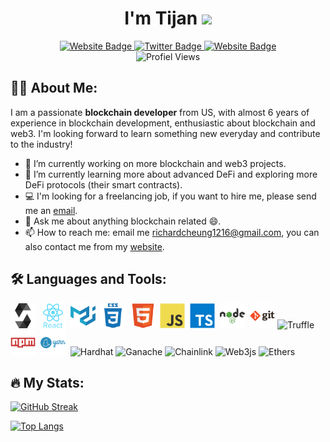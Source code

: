 <div id="hey" align="center">
  <h1>
    I'm Tijan
    <img src="https://media.giphy.com/media/hvRJCLFzcasrR4ia7z/giphy.gif" width=40 />
  </h1>
</div>

<div id="badges" align="center">
  <a href="mailto:richardcheung1216@gmail.com">
    <img src="https://img.shields.io/badge/-Email%20Me-red?style=for-the-badge" alt="Website Badge"/>
  </a>
  <a href="https://t.me/@richardcheung1216">
    <img src="https://img.shields.io/badge/Telegram-blue?style=for-the-badge&logo=telegram&logoColor=white" alt="Twitter Badge"/>
  </a>
  <a href="https://richard.dev/">
    <img src="https://img.shields.io/badge/-My%20Website-red?style=for-the-badge" alt="Website Badge"/>
  </a>
</div>

<div id="profile-views" align="center">
  <img src="https://komarev.com/ghpvc/?username=blockchain-dev1216&style=flat-square&color=blue" alt="Profiel Views"/>
</div>


## :man_technologist: About Me:
I am a passionate **blockchain developer** from US, with almost 6 years of experience in blockchain development, enthusiastic about blockchain and web3. I'm looking forward to learn something new everyday and contribute to the industry!
- 🔭 I’m currently working on more blockchain and web3 projects.
- 🌱 I’m currently learning more about advanced DeFi and exploring more DeFi protocols (their smart contracts).
- 💻 I'm looking for a freelancing job, if you want to hire me, please send me an [email](mailto:richardcheung1216@gmail.com).
- 💬 Ask me about anything blockchain related :smile:.
- 📫 How to reach me: email me [richardcheung1216@gmail.com](mailto:richardcheung1216@gmail.com), you can also contact me from my [website](https://richard.dev).


## :hammer_and_wrench: Languages and Tools:
<div>
  <img src="https://github.com/devicons/devicon/blob/master/icons/solidity/solidity-original.svg" title="Solidity" alt="Solidity" width="40" height="40"/>&nbsp;
  <img src="https://github.com/devicons/devicon/blob/master/icons/react/react-original-wordmark.svg" title="React" alt="React" width="40" height="40"/>&nbsp;
  <img src="https://github.com/devicons/devicon/blob/master/icons/materialui/materialui-original.svg" title="Material UI" alt="Material UI" width="40" height="40"/>&nbsp;
  <img src="https://github.com/devicons/devicon/blob/master/icons/css3/css3-plain-wordmark.svg"  title="CSS3" alt="CSS" width="40" height="40"/>&nbsp;
  <img src="https://github.com/devicons/devicon/blob/master/icons/html5/html5-original.svg" title="HTML5" alt="HTML" width="40" height="40"/>&nbsp;
  <img src="https://github.com/devicons/devicon/blob/master/icons/javascript/javascript-original.svg" title="JavaScript" alt="JavaScript" width="40" height="40"/>&nbsp;
  <img src="https://github.com/devicons/devicon/blob/master/icons/typescript/typescript-original.svg" title="TypeScript" alt="TypeScript" width="40" height="40"/>&nbsp;
  <img src="https://github.com/devicons/devicon/blob/master/icons/nodejs/nodejs-original-wordmark.svg" title="NodeJS" alt="NodeJS" width="40" height="40"/>&nbsp;
  <img src="https://github.com/devicons/devicon/blob/master/icons/git/git-original-wordmark.svg" title="Git" **alt="Git" width="40" height="40"/>
  <img src="https://seeklogo.com/images/T/truffle-logo-357454171D-seeklogo.com.png" title="Truffle" alt="Truffle" width=40 height=40 />
  <img src="https://github.com/devicons/devicon/blob/master/icons/npm/npm-original-wordmark.svg" title="NPM" alt="NPM" width="40" height="40"/>&nbsp;
  <img src="https://github.com/devicons/devicon/blob/master/icons/yarn/yarn-original-wordmark.svg" title="YARN" alt="YARN" width="40" height="40"/>&nbsp;
  <img src="https://seeklogo.com/images/H/hardhat-logo-888739EBB4-seeklogo.com.png" title="Hardhat" alt="Hardhat" width="40" height="40" />
  <img src="https://seeklogo.com/images/G/ganache-logo-1EB72084A8-seeklogo.com.png" title="Ganache" alt="Ganache" width="40" height="40" />
  <img src="https://upload.wikimedia.org/wikipedia/commons/d/dd/Chainlink_Logo.png" title="Chainlink" alt="Chainlink" width="40" height="40" />
  <img src="https://seeklogo.com/images/W/web3js-logo-62DEE79B50-seeklogo.com.png" width=40 height=40 alt="Web3js" title="Web3js" />
  <img src="https://cryptologos.cc/logos/ethereum-eth-logo.png?v=032" width=40 height=40 alt="Ethers" title="Ethers" />
</div>
 

  
## :fire: My Stats:
[![GitHub Streak](http://github-readme-streak-stats.herokuapp.com?user=blockchain-dev1216&theme=dark&background=000000)](https://git.io/streak-stats)



[![Top Langs](https://github-readme-stats.vercel.app/api/top-langs/?username=blockchain-dev1216&layout=compact&theme=vision-friendly-dark)](https://github.com/anuraghazra/github-readme-stats)

<!----
👋 Hi, I’m @blockchain-dev1216
- 👀 I’m interested in ...
- 🌱 I’m currently learning ...
- 💞️ I’m looking to collaborate on ...
- 📫 How to reach me ...
- 😄 Pronouns: ...
- ⚡ Fun fact: ...

blockchain-dev1216/blockchain-dev1216 is a ✨ special ✨ repository because its `README.md` (this file) appears on your GitHub profile.
You can click the Preview link to take a look at your changes.
--->
